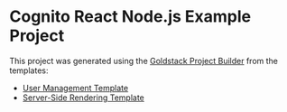 # Cognito React Node.js Example Project

This project was generated using the [Goldstack Project Builder](https://github.com/goldstack/goldstack) from the templates:

- [User Management Template](https://goldstack.party/templates/user-management)
- [Server-Side Rendering Template](https://goldstack.party/templates/server-side-rendering)
